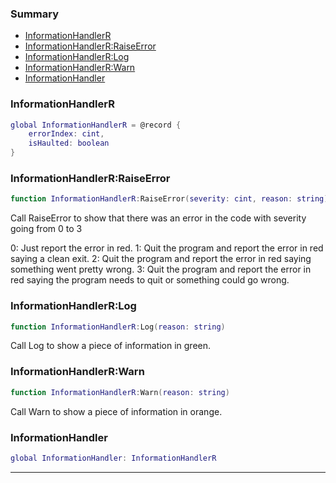 ### Summary
* [InformationHandlerR](#informationhandlerr)
* [InformationHandlerR:RaiseError](#informationhandlerrraiseerror)
* [InformationHandlerR:Log](#informationhandlerrlog)
* [InformationHandlerR:Warn](#informationhandlerrwarn)
* [InformationHandler](#informationhandler)

### InformationHandlerR

```lua
global InformationHandlerR = @record {
	errorIndex: cint,
	isHaulted: boolean
}
```



### InformationHandlerR:RaiseError

```lua
function InformationHandlerR:RaiseError(severity: cint, reason: string)
```

Call RaiseError to show that there was an error in the code with severity going from 0 to 3

0: Just report the error in red.
1: Quit the program and report the error in red saying a clean exit.
2: Quit the program and report the error in red saying something went pretty wrong.
3: Quit the program and report the error in red saying the program needs to quit or something could go wrong.

### InformationHandlerR:Log

```lua
function InformationHandlerR:Log(reason: string)
```

Call Log to show a piece of information in green.

### InformationHandlerR:Warn

```lua
function InformationHandlerR:Warn(reason: string)
```

Call Warn to show a piece of information in orange.

### InformationHandler

```lua
global InformationHandler: InformationHandlerR
```



---
